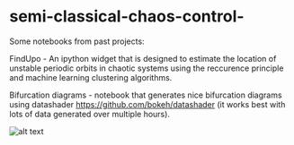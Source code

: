 # semi-classical-chaos-control-

Some notebooks from past projects:

FindUpo - An ipython widget that is designed to estimate the location of unstable periodic orbits in chaotic systems using the reccurence principle and machine learning clustering algorithms.

Bifurcation diagrams - notebook that generates nice bifurcation diagrams using datashader https://github.com/bokeh/datashader (it works best with lots of data generated over multiple hours). 

![alt text](https://github.com/alexeistepa/semi-classical-chaos-control-/blob/master/fullbifurcy_wide.png"fullbifurcy_wide")


